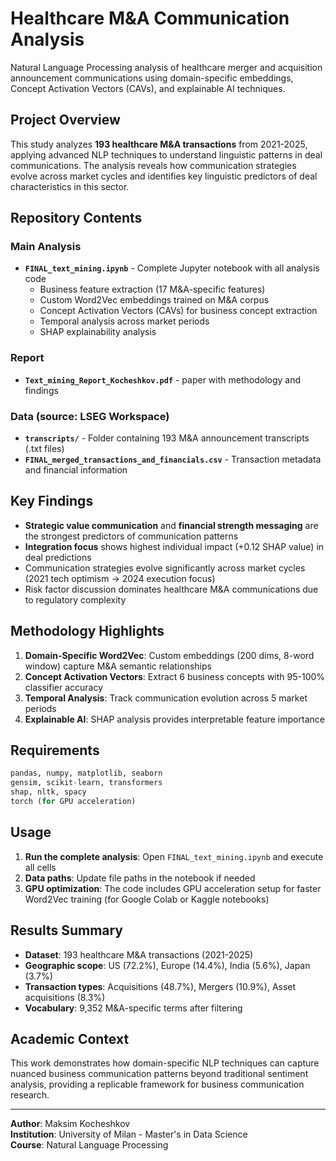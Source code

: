 # Healthcare M&A Communication Analysis

Natural Language Processing analysis of healthcare merger and acquisition announcement communications using domain-specific embeddings, Concept Activation Vectors (CAVs), and explainable AI techniques.

## Project Overview

This study analyzes **193 healthcare M&A transactions** from 2021-2025, applying advanced NLP techniques to understand linguistic patterns in deal communications. The analysis reveals how communication strategies evolve across market cycles and identifies key linguistic predictors of deal characteristics in this sector.

## Repository Contents

### Main Analysis
- **`FINAL_text_mining.ipynb`** - Complete Jupyter notebook with all analysis code
  - Business feature extraction (17 M&A-specific features)
  - Custom Word2Vec embeddings trained on M&A corpus
  - Concept Activation Vectors (CAVs) for business concept extraction
  - Temporal analysis across market periods
  - SHAP explainability analysis

### Report
- **`Text_mining_Report_Kocheshkov.pdf`** - paper with methodology and findings

### Data (source: LSEG Workspace)
- **`transcripts/`** - Folder containing 193 M&A announcement transcripts (.txt files)
- **`FINAL_merged_transactions_and_financials.csv`** - Transaction metadata and financial information

## Key Findings

- **Strategic value communication** and **financial strength messaging** are the strongest predictors of communication patterns
- **Integration focus** shows highest individual impact (+0.12 SHAP value) in deal predictions
- Communication strategies evolve significantly across market cycles (2021 tech optimism → 2024 execution focus)
- Risk factor discussion dominates healthcare M&A communications due to regulatory complexity

## Methodology Highlights

1. **Domain-Specific Word2Vec**: Custom embeddings (200 dims, 8-word window) capture M&A semantic relationships
2. **Concept Activation Vectors**: Extract 6 business concepts with 95-100% classifier accuracy
3. **Temporal Analysis**: Track communication evolution across 5 market periods
4. **Explainable AI**: SHAP analysis provides interpretable feature importance

## Requirements

```python
pandas, numpy, matplotlib, seaborn
gensim, scikit-learn, transformers
shap, nltk, spacy
torch (for GPU acceleration)
```

## Usage

1. **Run the complete analysis**: Open `FINAL_text_mining.ipynb` and execute all cells
2. **Data paths**: Update file paths in the notebook if needed
3. **GPU optimization**: The code includes GPU acceleration setup for faster Word2Vec training (for Google Colab or Kaggle notebooks)

## Results Summary

- **Dataset**: 193 healthcare M&A transactions (2021-2025)
- **Geographic scope**: US (72.2%), Europe (14.4%), India (5.6%), Japan (3.7%)
- **Transaction types**: Acquisitions (48.7%), Mergers (10.9%), Asset acquisitions (8.3%)
- **Vocabulary**: 9,352 M&A-specific terms after filtering

## Academic Context

This work demonstrates how domain-specific NLP techniques can capture nuanced business communication patterns beyond traditional sentiment analysis, providing a replicable framework for business communication research.

---

**Author**: Maksim Kocheshkov  
**Institution**: University of Milan - Master's in Data Science  
**Course**: Natural Language Processing

